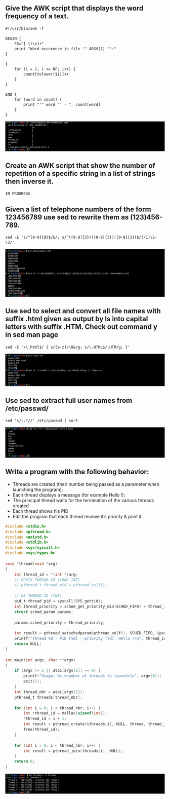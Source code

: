 ## Give the AWK script that displays the word frequency of a text.
```
#!/usr/bin/awk -f

BEGIN {
	FS="[ \t\n]+"
	print "Word occurence in file '" ARGV[1] "':"
}

{
	for (i = 1; i <= NF; i++) {
		count[tolower($i)]++
	}
}

END {
	for (word in count) {
		print "'" word "' - ", count[word]
	}
}
```

![Alt text](../screenshots/2-1.jpg?raw=true "Demo")

## Create an AWK script that show the number of repetition of a specific string in a list of strings then inverse it.
```
IN PROGRESS
```

## Given a list of telephone numbers of the form 123456789 use sed to rewrite them as (123)456-789.
```
sed -E 's/^[0-9]{9}$/&/; s/^([0-9]{3})([0-9]{3})([0-9]{3})$/(\1)\2-\3/'
```

![Alt text](../screenshots/2-3.jpg?raw=true "Demo")

## Use sed to select and convert all file names with suffix .html given as output by ls into capital letters with suffix .HTM. Check out command y in sed man page
```
sed -E '/\.html$/ { s/[a-z]/\U&/g; s/\.HTML$/.HTM/g; }'
```

![Alt text](../screenshots/2-4.jpg?raw=true "Demo")

## Use sed to extract full user names from /etc/passwd/
```
sed 's/:.*//' /etc/passwd | sort
```

![Alt text](../screenshots/2-5.jpg?raw=true "Demo")

## Write a program with the following behavior: 
- Threads are created (their number being passed as a parameter when launching the program);
- Each thread displays a message (for example Hello  !);
- The principal thread waits for the termination of the various threads created
- Each thread shows his PID
- Edit the program that each thread receive it’s priority & print it.

```C
#include <stdio.h>
#include <pthread.h>
#include <unistd.h>
#include <stdlib.h>
#include <sys/syscall.h>
#include <sys/types.h>

void *thread(void *arg)
{
	int thread_id = *(int *)arg;
	// POSIX THREAD ID (LONG INT)
	// pthread_t thread_pid = pthread_self();

	// OS THREAD ID (INT)
	pid_t thread_pid = syscall(SYS_gettid);
	int thread_priority = sched_get_priority_min(SCHED_FIFO) + thread_id;
	struct sched_param params;

	params.sched_priority = thread_priority;

	int result = pthread_setschedparam(pthread_self(), SCHED_FIFO, &params);
	printf("Thread %d - PID [%d] - priority [%d]: Hello !\n", thread_id, thread_pid, thread_priority);
	return NULL;
}

int main(int argc, char **argv)
{
	if (argc != 2 || atoi(argv[1]) == 0) {
		printf("Usage: %s <number of threads to launch>\n", argv[0]);
		exit(1);
	}
	int thread_nbr = atoi(argv[1]);
	pthread_t threads[thread_nbr];

	for (int i = 0; i < thread_nbr; i++) {
		int *thread_id = malloc(sizeof(int));
		*thread_id = i + 1;
		int result = pthread_create(&threads[i], NULL, thread, thread_id);
		free(thread_id);
	}

	for (int i = 0; i < thread_nbr; i++) {
		int result = pthread_join(threads[i], NULL);
	}
	return 0;
}
```

![Alt text](../screenshots/2-6.jpg?raw=true "Demo")